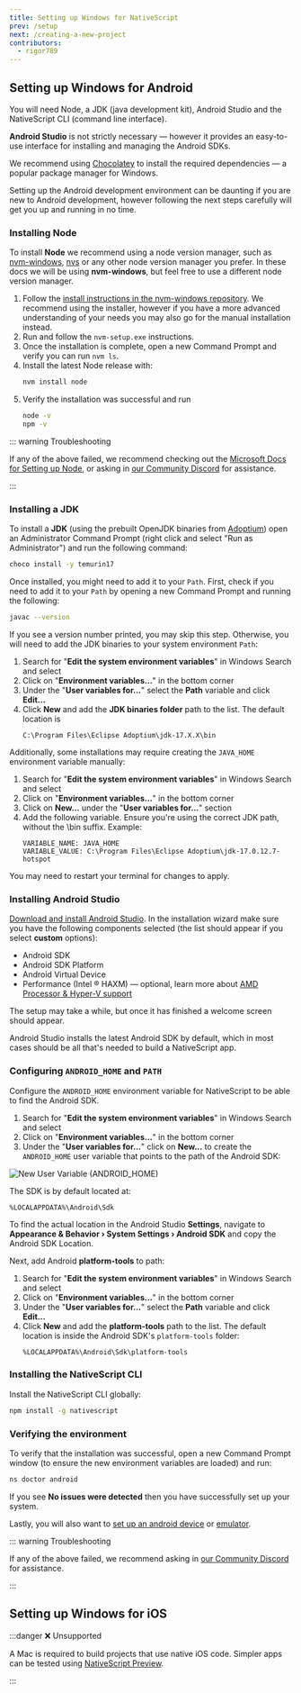 ```yaml
---
title: Setting up Windows for NativeScript
prev: /setup
next: /creating-a-new-project
contributors:
  - rigor789
---
```


## Setting up Windows for Android

You will need Node, a JDK (java development kit), Android Studio and the NativeScript CLI (command line interface).

**Android Studio** is not strictly necessary &mdash; however it provides an easy-to-use interface for installing and managing the Android SDKs.

We recommend using [Chocolatey](https://chocolatey.org/) to install the required dependencies &mdash; a popular package manager for Windows.

Setting up the Android development environment can be daunting if you are new to Android development, however following the next steps carefully will get you up and running in no time.

### Installing Node

To install **Node** we recommend using a node version manager, such as [nvm-windows](https://github.com/coreybutler/nvm-windows), [nvs](https://github.com/jasongin/nvs) or any other node version manager you prefer. In these docs we will be using **nvm-windows**, but feel free to use a different node version manager.

1. Follow the [install instructions in the nvm-windows repository](https://github.com/coreybutler/nvm-windows#installation--upgrades). We recommend using the installer, however if you have a more advanced understanding of your needs you may also go for the manual installation instead.
2. Run and follow the `nvm-setup.exe` instructions.
3. Once the installation is complete, open a new Command Prompt and verify you can run `nvm ls`.
4. Install the latest Node release with:
   ```bash
   nvm install node
   ```
5. Verify the installation was successful and run
   ```bash
   node -v
   npm -v
   ```

::: warning Troubleshooting

If any of the above failed, we recommend checking out the [Microsoft Docs for Setting up Node](https://learn.microsoft.com/en-us/windows/dev-environment/javascript/nodejs-on-windows), or asking in [our Community Discord](https://nativescript.org/discord) for assistance.

:::

<!-- TODO: verify steps on a Windows machine! -->

### Installing a JDK

To install a **JDK** (using the prebuilt OpenJDK binaries from [Adoptium](https://adoptium.net/)) open an Administrator Command Prompt (right click and select "Run as Administrator") and run the following command:

```bash
choco install -y temurin17
```

Once installed, you might need to add it to your `Path`. First, check if you need to add it to your `Path` by opening a new Command Prompt and running the following:

```bash
javac --version
```

If you see a version number printed, you may skip this step. Otherwise, you will need to add the JDK binaries to your system environment `Path`:

1. Search for "**Edit the system environment variables**" in Windows Search and select
2. Click on "**Environment variables...**" in the bottom corner
3. Under the "**User variables for...**" select the **Path** variable and click **Edit...**
4. Click **New** and add the **JDK binaries folder** path to the list.
   The default location is
   ```
   C:\Program Files\Eclipse Adoptium\jdk-17.X.X\bin
   ```

Additionally, some installations may require creating the `JAVA_HOME` environment variable manually:

1. Search for "**Edit the system environment variables**" in Windows Search and select
2. Click on "**Environment variables...**" in the bottom corner
3. Click on **New...** under the "**User variables for...**" section
4. Add the following variable. Ensure you're using the correct JDK path, without the \bin suffix. Example:
   ```
   VARIABLE_NAME: JAVA_HOME
   VARIABLE_VALUE: C:\Program Files\Eclipse Adoptium\jdk-17.0.12.7-hotspot
   ```

You may need to restart your terminal for changes to apply.

### Installing Android Studio

[Download and install Android Studio](https://developer.android.com/studio). In the installation wizard make sure you have the following components selected (the list should appear if you select **custom** options):

- Android SDK
- Android SDK Platform
- Android Virtual Device
- Performance (Intel ® HAXM) &mdash; optional, learn more about [AMD Processor & Hyper-V support](https://android-developers.googleblog.com/2018/07/android-emulator-amd-processor-hyper-v.html)

The setup may take a while, but once it has finished a welcome screen should appear.

Android Studio installs the latest Android SDK by default, which in most cases should be all that's needed to build a NativeScript app.

### Configuring `ANDROID_HOME` and `PATH`

Configure the `ANDROID_HOME` environment variable for NativeScript to be able to find the Android SDK.

1. Search for "**Edit the system environment variables**" in Windows Search and select
2. Click on "**Environment variables...**" in the bottom corner
3. Under the "**User variables for...**" click on **New...** to create the `ANDROID_HOME` user variable that points to the path of the Android SDK:

![New User Variable (ANDROID_HOME)](../assets/images/environment-setup/new_user_variable_dialog.png)

The SDK is by default located at:

```
%LOCALAPPDATA%\Android\Sdk
```

To find the actual location in the Android Studio **Settings**, navigate to **Appearance & Behavior › System Settings › Android SDK** and copy the Android SDK Location.

Next, add Android **platform-tools** to path:

1. Search for "**Edit the system environment variables**" in Windows Search and select
2. Click on "**Environment variables...**" in the bottom corner
3. Under the "**User variables for...**" select the **Path** variable and click **Edit...**
4. Click **New** and add the **platform-tools** path to the list.
   The default location is inside the Android SDK's `platform-tools` folder:
   ```
   %LOCALAPPDATA%\Android\Sdk\platform-tools
   ```

### Installing the NativeScript CLI

Install the NativeScript CLI globally:

```bash
npm install -g nativescript
```

<!-- @include: ../parts/nativescript-cli-deprecation-warnings.md -->

### Verifying the environment

To verify that the installation was successful, open a new Command Prompt window (to ensure the new environment variables are loaded) and run:

```bash
ns doctor android
```

If you see **No issues were detected** then you have successfully set up your system.

Lastly, you will also want to [set up an android device](/guide/running#enable-usb-debugging-on-android-devices) or [emulator](/guide/running#android-emulators).

::: warning Troubleshooting

If any of the above failed, we recommend asking in [our Community Discord](https://nativescript.org/discord) for assistance.

:::

## Setting up Windows for iOS

:::danger :x: Unsupported

A Mac is required to build projects that use native iOS code. Simpler apps can be tested using [NativeScript Preview](https://preview.nativescript.org).

:::
